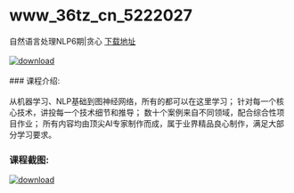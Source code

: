 # www_36tz_cn_5222027
自然语言处理NLP6期|贪心
[下载地址](http://www.36tz.cn/article/5222027 "下载地址")
<br/></br>[![download](http://36tz.cn/muke_img/2021_12_1-43-300x142.png "下载地址")](http://www.36tz.cn/article/5222027 "下载地址")
<br/></br>### 课程介绍:<br/></br>从机器学习、NLP基础到图神经网络，所有的都可以在这里学习；
针对每一个核心技术，讲投每一个技术细节和推导；
数十个案例来自不同领域，配合综合性项目作业；
所有内容均由顶尖AI专家制作而成，属于业界精品良心制作，满足大部分学习要求。

### 课程截图:
[![download](http://36tz.cn/muke_img/2021_12_2-11.png "下载地址")](http://www.36tz.cn/article/5222027 "下载地址")
